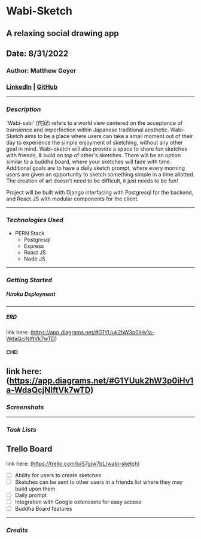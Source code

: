 # Wabi-Sketch

## A relaxing social drawing app

## Date: 8/31/2022

### Author: Matthew Geyer

### [LinkedIn](https://www.linkedin.com/in/matthew-geyer-174644170/) | [GitHub](https://github.com/mattrichor)

---

### **_Description_**

'Wabi-sabi' (侘寂) refers to a world view centered on the acceptance of transience and imperfection within Japanese traditional aesthetic. Wabi-Sketch aims to be a place where users can take a small moment out of their day to experience the simple enjoyment of sketching, without any other goal in mind. Wabi-sketch will also provide a space to share fun sketches with friends, & build on top of other's sketches. There will be an option similar to a buddha board, where your sketches will fade with time. Additional goals are to have a daily sketch prompt, where every morning users are given an opportunity to sketch something simple in a time allotted. The creation of art doesn't need to be difficult, it just needs to be fun!

Project will be built with Django interfacing with Postgresql for the backend, and React.JS with modular components for the client. 

---

### **_Technologies Used_**

- PERN Stack
  - Postgresql
  - Express
  - React JS
  - Node JS

---

### **_Getting Started_**

##### Hiroku Deployment

---

##### ERD

link here: (https://app.diagrams.net/#G1YUuk2hW3p0iHv1a-WdaQcjNIftVk7wTD)

#### CHD

link here: (https://app.diagrams.net/#G1YUuk2hW3p0iHv1a-WdaQcjNIftVk7wTD)
---

### **_Screenshots_**

---

### **_Task Lists_**

## Trello Board

link here: (https://trello.com/b/S7gjw7bL/wabi-sketch)

- [ ] Ability for users to create sketches
- [ ] Sketches can be sent to other users in a friends list where they may build upon them
- [ ] Daily prompt
- [ ] Integration with Google extensions for easy access
- [ ] Buddha Board features

---

### **_Credits_**